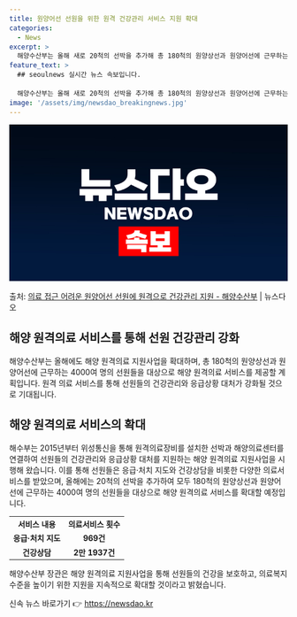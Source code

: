 ```yaml
---
title: 원양어선 선원을 위한 원격 건강관리 서비스 지원 확대
categories:
  - News
excerpt: >
  해양수산부는 올해 새로 20척의 선박을 추가해 총 180척의 원양상선과 원양어선에 근무하는 4000여 명의 …
feature_text: >
  ## seoulnews 실시간 뉴스 속보입니다.

  해양수산부는 올해 새로 20척의 선박을 추가해 총 180척의 원양상선과 원양어선에 근무하는 4000여 명의 …
image: '/assets/img/newsdao_breakingnews.jpg'
---
```


![뉴스다오 속보](/assets/img/newsdao_breakingnews.jpg)

<p>출처: <a href="https://newsdao.kr/3388" rel="dofollow">의료 접근 어려운 원양어선 선원에 원격으로 건강관리 지원 - 해양수산부</a> | 뉴스다오</p>

<h2 data-ke-size="size26">해양 원격의료 서비스를 통해 선원 건강관리 강화</h2>
<p data-ke-size="size16">해양수산부는 올해에도 해양 원격의료 지원사업을 확대하며, 총 180척의 원양상선과 원양어선에 근무하는 4000여 명의 선원들을 대상으로 해양 원격의료 서비스를 제공할 계획입니다. 원격 의료 서비스를 통해 선원들의 건강관리와 응급상황 대처가 강화될 것으로 기대됩니다.</p>

<h2 data-ke-size="size26">해양 원격의료 서비스의 확대</h2>
<p data-ke-size="size16">해수부는 2015년부터 위성통신을 통해 원격의료장비를 설치한 선박과 해양의료센터를 연결하여 선원들의 건강관리와 응급상황 대처를 지원하는 해양 원격의료 지원사업을 시행해 왔습니다. 이를 통해 선원들은 응급·처치 지도와 건강상담을 비롯한 다양한 의료서비스를 받았으며, 올해에는 20척의 선박을 추가하여 모두 180척의 원양상선과 원양어선에 근무하는 4000여 명의 선원들을 대상으로 해양 원격의료 서비스를 확대할 예정입니다.</p>

<table>
	<tr>
		<th>서비스 내용</th>
		<th>의료서비스 횟수</th>
	</tr>
	<tr>
		<td style="text-align: center; height: 17px;"><b>응급·처치 지도</b></td>
		<td style="text-align: center; height: 17px;"><b>969건</b></td>
	</tr>
	<tr>
		<td style="text-align: center; height: 17px;"><b>건강상담</b></td>
		<td style="text-align: center; height: 17px;"><b>2만 1937건</b></td>
	</tr>
</table>

<p data-ke-size="size16">해양수산부 장관은 해양 원격의료 지원사업을 통해 선원들의 건강을 보호하고, 의료복지 수준을 높이기 위한 지원을 지속적으로 확대할 것이라고 밝혔습니다.</p> 

신속 뉴스 바로가기 👉 <a href="https://newsdao.kr" rel="dofollow">https://newsdao.kr</a>



